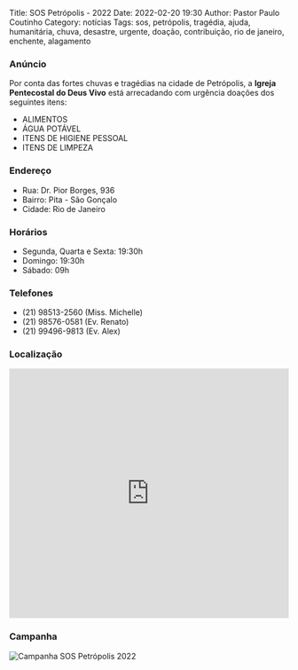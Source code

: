 Title: SOS Petrópolis - 2022
Date: 2022-02-20 19:30
Author: Pastor Paulo Coutinho
Category: notícias
Tags: sos, petrópolis, tragédia, ajuda, humanitária, chuva, desastre, urgente, doação, contribuição, rio de janeiro, enchente, alagamento

### Anúncio 

Por conta das fortes chuvas e tragédias na cidade de Petrópolis, a **Igreja Pentecostal do Deus Vivo** está arrecadando com urgência doações dos seguintes itens:

- ALIMENTOS
- ÁGUA POTÁVEL
- ITENS DE HIGIENE PESSOAL
- ITENS DE LIMPEZA

### Endereço

- Rua: Dr. Pior Borges, 936
- Bairro: Pita - São Gonçalo
- Cidade: Rio de Janeiro

### Horários

- Segunda, Quarta e Sexta: 19:30h
- Domingo: 19:30h
- Sábado: 09h

### Telefones

- (21) 98513-2560 (Miss. Michelle)
- (21) 98576-0581 (Ev. Renato)
- (21) 99496-9813 (Ev. Alex)

### Localização

<iframe src="https://www.google.com/maps/embed?pb=!1m18!1m12!1m3!1d3676.669317342372!2d-43.080397885022315!3d-22.851720741653505!2m3!1f0!2f0!3f0!3m2!1i1024!2i768!4f13.1!3m3!1m2!1s0x9984b7d109da1f%3A0x8c4420e4bea988c0!2sIgreja%20Pentecostal%20Do%20Deus%20Vivo%20Minist%C3%A9rio%20Homens%20De%20F%C3%A9!5e0!3m2!1spt-BR!2sbr!4v1571352423922!5m2!1spt-BR!2sbr" width="100%" height="450" frameborder="0" style="border:0;" allowfullscreen=""></iframe>

### Campanha

<img src="{static}/images/outros/sos-petropolis-2022.png" alt="Campanha SOS Petrópolis 2022" style="max-width: 100%">

